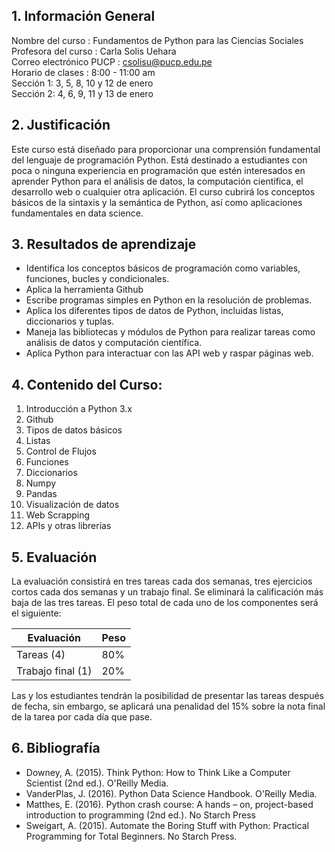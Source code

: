 ## 1.	Información General

Nombre del curso		: Fundamentos de Python para las Ciencias Sociales  
Profesora del curso		: Carla Solis Uehara  
Correo electrónico PUCP	: csolisu@pucp.edu.pe  
Horario de clases		: 8:00 - 11:00 am   
Sección 1: 3, 5, 8, 10 y 12 de enero  
Sección 2: 4, 6, 9, 11 y 13 de enero


## 2.	Justificación
Este curso está diseñado para proporcionar una comprensión fundamental del lenguaje de programación Python. Está destinado a estudiantes con poca o ninguna experiencia en programación que estén interesados en aprender Python para el análisis de datos, la computación científica, el desarrollo web o cualquier otra aplicación. El curso cubrirá los conceptos básicos de la sintaxis y la semántica de Python, así como aplicaciones fundamentales en data science. 



##  3. Resultados de aprendizaje

- Identifica los conceptos básicos de programación como variables, funciones, bucles y condicionales.
- Aplica la herramienta Github 
- Escribe programas simples en Python en la resolución de problemas.
- Aplica los diferentes tipos de datos de Python, incluidas listas, diccionarios y tuplas.
- Maneja las bibliotecas y módulos de Python para realizar tareas como análisis de datos y computación científica.
- Aplica Python para interactuar con las API web y raspar páginas web.


## 4.	Contenido del Curso: 

1.	Introducción a Python 3.x 
2.	Github
3.	Tipos de datos básicos
4.	Listas 
5.	Control de Flujos 
6.	Funciones
7.	Diccionarios 
8.	Numpy
9.	Pandas
10.	Visualización de datos
11.	Web Scrapping
12.	APIs y otras librerías


## 5.	Evaluación
La evaluación consistirá en tres tareas cada dos semanas, tres ejercicios cortos cada dos semanas y un trabajo final. Se eliminará la calificación más baja de las tres tareas. El peso total de cada uno de los componentes será el siguiente:

|Evaluación| Peso|
| ----------- | ----------- |
|Tareas (4)|     80%  |
|Trabajo final (1)	|	 	20% |


Las y los estudiantes tendrán la posibilidad de presentar las tareas después de fecha, sin embargo, se aplicará una penalidad del 15% sobre la nota final de la tarea por cada día que pase.

## 6.	Bibliografía
- Downey, A. (2015). Think Python: How to Think Like a Computer Scientist (2nd ed.). O'Reilly Media. 
- VanderPlas, J. (2016). Python Data Science Handbook. O'Reilly Media. 
- Matthes, E. (2016). Python crash course: A hands – on, project-based introduction to programming (2nd ed.). No Starch Press
- Sweigart, A. (2015). Automate the Boring Stuff with Python: Practical
Programming for Total Beginners. No Starch Press. 





